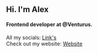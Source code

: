<h2>Hi. I'm Alex</h2>
<h4>Frontend developer at @Venturus.</h4>
All my socials: <a target="_blank" href="https://linktr.ee/yuninho">Link's</a><br>
Check out my website: <a target="_blank" href="http://hiimlex.github.io/website/">Website</a>




